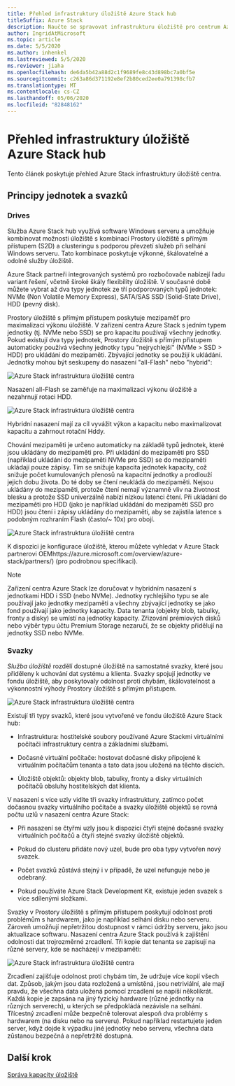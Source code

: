 ```yaml
---
title: Přehled infrastruktury úložiště Azure Stack hub
titleSuffix: Azure Stack
description: Naučte se spravovat infrastrukturu úložiště pro centrum Azure Stack.
author: IngridAtMicrosoft
ms.topic: article
ms.date: 5/5/2020
ms.author: inhenkel
ms.lastreviewed: 5/5/2020
ms.reviewer: jiaha
ms.openlocfilehash: de6da5b42a88d2c1f9689fe8c43d898bc7a0bf5e
ms.sourcegitcommit: c263a86d371192e8ef2b80ced2ee0a791398cfb7
ms.translationtype: MT
ms.contentlocale: cs-CZ
ms.lasthandoff: 05/06/2020
ms.locfileid: "82848162"
---
```

# <a name="azure-stack-hub-storage-infrastructure-overview"></a>Přehled infrastruktury úložiště Azure Stack hub

Tento článek poskytuje přehled Azure Stack infrastruktury úložiště centra.

## <a name="understand-drives-and-volumes"></a>Principy jednotek a svazků

### <a name="drives"></a>Drives

Služba Azure Stack hub využívá software Windows serveru a umožňuje kombinovat možnosti úložiště s kombinací Prostory úložiště s přímým přístupem (S2D) a clusteringu s podporou převzetí služeb při selhání Windows serveru. Tato kombinace poskytuje výkonné, škálovatelné a odolné služby úložiště.

Azure Stack partneři integrovaných systémů pro rozbočovače nabízejí řadu variant řešení, včetně široké škály flexibility úložiště. V současné době můžete vybrat až dva typy jednotek ze tří podporovaných typů jednotek: NVMe (Non Volatile Memory Express), SATA/SAS SSD (Solid-State Drive), HDD (pevný disk). 

Prostory úložiště s přímým přístupem poskytuje mezipaměť pro maximalizaci výkonu úložiště. V zařízení centra Azure Stack s jedním typem jednotky (tj. NVMe nebo SSD) se pro kapacitu používají všechny jednotky. Pokud existují dva typy jednotek, Prostory úložiště s přímým přístupem automaticky používá všechny jednotky typu "nejrychlejší" (NVMe &gt; SSD &gt; HDD) pro ukládání do mezipaměti. Zbývající jednotky se použijí k ukládání. Jednotky mohou být seskupeny do nasazení "all-Flash" nebo "hybrid":

![Azure Stack infrastruktura úložiště centra](media/azure-stack-storage-infrastructure-overview/image1.png)

Nasazení all-Flash se zaměřuje na maximalizaci výkonu úložiště a nezahrnují rotaci HDD.

![Azure Stack infrastruktura úložiště centra](media/azure-stack-storage-infrastructure-overview/image2.png)

Hybridní nasazení mají za cíl vyvážit výkon a kapacitu nebo maximalizovat kapacitu a zahrnout rotační Hddy.

Chování mezipaměti je určeno automaticky na základě typů jednotek, které jsou ukládány do mezipaměti pro. Při ukládání do mezipaměti pro SSD (například ukládání do mezipaměti NVMe pro SSD) se do mezipaměti ukládají pouze zápisy. Tím se snižuje kapacita jednotek kapacity, což snižuje počet kumulovaných přenosů na kapacitní jednotky a prodlouží jejich dobu života. Do té doby se čtení neukládá do mezipaměti. Nejsou ukládány do mezipaměti, protože čtení nemají významně vliv na životnost blesku a protože SSD univerzálně nabízí nízkou latenci čtení. Při ukládání do mezipaměti pro HDD (jako je například ukládání do mezipaměti SSD pro HDD) jsou čtení i zápisy ukládány do mezipaměti, aby se zajistila latence s podobným rozhraním Flash (často/~ 10x) pro obojí.

![Azure Stack infrastruktura úložiště centra](media/azure-stack-storage-infrastructure-overview/image3.png)

K dispozici je konfigurace úložiště, kterou můžete vyhledat v Azure Stack partnerovi OEMhttps://azure.microsoft.com/overview/azure-stack/partners/) (pro podrobnou specifikaci).

> [!Note]  
> Zařízení centra Azure Stack lze doručovat v hybridním nasazení s jednotkami HDD i SSD (nebo NVMe). Jednotky rychlejšího typu se ale používají jako jednotky mezipaměti a všechny zbývající jednotky se jako fond používají jako jednotky kapacity. Data tenanta (objekty blob, tabulky, fronty a disky) se umístí na jednotky kapacity. Zřizování prémiových disků nebo výběr typu účtu Premium Storage nezaručí, že se objekty přidělují na jednotky SSD nebo NVMe.

### <a name="volumes"></a>Svazky

*Služba úložiště* rozdělí dostupné úložiště na samostatné svazky, které jsou přiděleny k uchování dat systému a klienta. Svazky spojují jednotky ve fondu úložiště, aby poskytovaly odolnost proti chybám, škálovatelnost a výkonnostní výhody Prostory úložiště s přímým přístupem.

![Azure Stack infrastruktura úložiště centra](media/azure-stack-storage-infrastructure-overview/image4.png)

Existují tři typy svazků, které jsou vytvořené ve fondu úložiště Azure Stack hub:

- Infrastruktura: hostitelské soubory používané Azure Stackmi virtuálními počítači infrastruktury centra a základními službami.

- Dočasné virtuální počítače: hostovat dočasné disky připojené k virtuálním počítačům tenanta a tato data jsou uložená na těchto discích.

- Úložiště objektů: objekty blob, tabulky, fronty a disky virtuálních počítačů obsluhy hostitelských dat klienta.

V nasazení s více uzly vidíte tři svazky infrastruktury, zatímco počet dočasnou svazky virtuálního počítače a svazky úložiště objektů se rovná počtu uzlů v nasazení centra Azure Stack:

- Při nasazení se čtyřmi uzly jsou k dispozici čtyři stejné dočasné svazky virtuálních počítačů a čtyři stejné svazky úložiště objektů.

- Pokud do clusteru přidáte nový uzel, bude pro oba typy vytvořen nový svazek.

- Počet svazků zůstává stejný i v případě, že uzel nefunguje nebo je odebraný.

- Pokud používáte Azure Stack Development Kit, existuje jeden svazek s více sdílenými složkami.

Svazky v Prostory úložiště s přímým přístupem poskytují odolnost proti problémům s hardwarem, jako je například selhání disku nebo serveru. Zároveň umožňují nepřetržitou dostupnost v rámci údržby serveru, jako jsou aktualizace softwaru. Nasazení centra Azure Stack používá k zajištění odolnosti dat trojrozměrné zrcadlení. Tři kopie dat tenanta se zapisují na různé servery, kde se nacházejí v mezipaměti:

![Azure Stack infrastruktura úložiště centra](media/azure-stack-storage-infrastructure-overview/image5.png)

Zrcadlení zajišťuje odolnost proti chybám tím, že udržuje více kopií všech dat. Způsob, jakým jsou data rozložená a umístěná, jsou netriviální, ale mají pravdu, že všechna data uložená pomocí zrcadlení se napíší několikrát. Každá kopie je zapsána na jiný fyzický hardware (různé jednotky na různých serverech), u kterých se předpokládá nezávisle na selhání. Třícestný zrcadlení může bezpečně tolerovat alespoň dva problémy s hardwarem (na disku nebo na serveru). Pokud například restartujete jeden server, když dojde k výpadku jiné jednotky nebo serveru, všechna data zůstanou bezpečná a nepřetržitě dostupná.

## <a name="next-step"></a>Další krok

[Správa kapacity úložiště](azure-stack-manage-storage-shares.md) 
